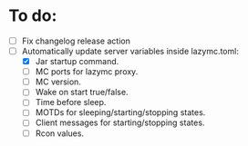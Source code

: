 # To do:
- [ ] Fix changelog release action
- [ ] Automatically update server variables inside lazymc.toml:
  - [x] Jar startup command.
  - [ ] MC ports for lazymc proxy.
  - [ ] MC version.
  - [ ] Wake on start true/false.
  - [ ] Time before sleep.
  - [ ] MOTDs for sleeping/starting/stopping states.
  - [ ] Client messages for starting/stopping states.
  - [ ] Rcon values.